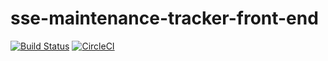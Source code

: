 # sse-maintenance-tracker-front-end

[![Build Status](https://travis-ci.org/ssewilliam/sse-maintenance-tracker-front-end.svg?branch=develop)](https://travis-ci.org/ssewilliam/sse-maintenance-tracker-front-end)    [![CircleCI](https://circleci.com/gh/ssewilliam/sse-maintenance-tracker-front-end/tree/develop.svg?style=svg)](https://circleci.com/gh/ssewilliam/sse-maintenance-tracker-front-end/tree/develop)